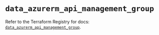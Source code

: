 # `data_azurerm_api_management_group`

Refer to the Terraform Registry for docs: [`data_azurerm_api_management_group`](https://registry.terraform.io/providers/hashicorp/azurerm/4.22.0/docs/data-sources/api_management_group).
